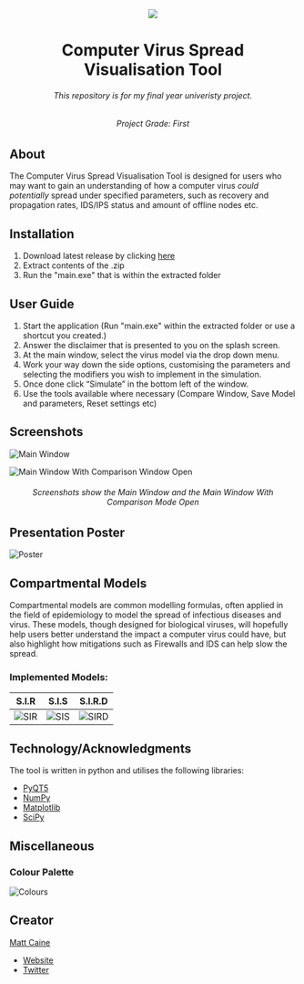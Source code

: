 <p align="center">
  <img src="https://user-images.githubusercontent.com/29525942/159131458-ddc18a9a-9328-4be5-8efe-3ed471da8f53.png"/>
</p>

<h1 align="center">Computer Virus Spread Visualisation Tool</h1>
<h6 align="center">This repository is for my final year univeristy project.</h6>
<h6 align="center">Project Grade: First </h6>

## About
The Computer Virus Spread Visualisation Tool is designed for users who may want to gain an understanding of how a computer virus *could potentially* spread under specified parameters, such as recovery and propagation rates, IDS/IPS status and amount of offline nodes etc.
## Installation
1. Download latest release by clicking [here](https://github.com/Matt-Caine/VirusSpread/releases/download/v0.1/Computer.Virus.Spread.Visualisation.Tool.zip)
2. Extract contents of the .zip
3. Run the "main.exe" that is within the extracted folder
## User Guide
1. Start the application (Run "main.exe" within the extracted folder or use a shortcut you created.)
2. Answer the disclaimer that is presented to you on the splash screen.
3. At the main window, select the virus model via the drop down menu.
4. Work your way down the side options, customising the parameters and selecting the modifiers you wish to implement in the simulation.
5. Once done click “Simulate” in the bottom left of the window.
6. Use the tools available where necessary (Compare Window, Save Model and parameters, Reset settings etc) 


## Screenshots
![Main Window](https://user-images.githubusercontent.com/29525942/165939092-a6325f4d-999b-4ba6-9774-a02ee487874b.png)

![Main Window With Comparison Window Open](https://user-images.githubusercontent.com/29525942/165939155-2e2a98f0-78d6-4f7e-89b5-473424d4f9ab.png)

<h6 align="center">Screenshots show the Main Window and the Main Window With Comparison Mode Open</h6>

## Presentation Poster
![Poster](https://user-images.githubusercontent.com/29525942/202776965-7615f73b-77ae-4c09-a68a-eea9e155e368.png)

## Compartmental Models
Compartmental models are common modelling formulas, often applied in the field of epidemiology to model the spread of infectious diseases and virus. These models, though designed for biological viruses, will hopefully help users better understand the impact a computer virus could have, but also highlight how mitigations such as Firewalls and IDS can help slow the spread. 

### Implemented Models:

| S.I.R  | S.I.S  | S.I.R.D  |
| :---:  | :---:  |   :---:  |
| ![SIR](https://user-images.githubusercontent.com/29525942/159133833-18550d4b-14c0-4462-982f-d1213677621f.png)  | ![SIS](https://user-images.githubusercontent.com/29525942/159133840-aec51437-be4f-4555-b09f-5d7e83e8504c.png)  | ![SIRD](https://user-images.githubusercontent.com/29525942/159133843-fd95ad7f-5760-4dc2-b4d0-6f3522518d6a.png)  |
  
## Technology/Acknowledgments
The tool is written in python and utilises the following libraries:
- [PyQT5](https://pypi.org/project/PyQt5/)
- [NumPy](https://numpy.org/)
- [Matplotlib](https://matplotlib.org/)
- [SciPy](https://scipy.org/)

## Miscellaneous
### Colour Palette
![Colours](https://user-images.githubusercontent.com/29525942/161639343-1886b24c-5a7c-43fa-958c-eca680eb30ed.png)

## Creator

[Matt Caine](https://github.com/Matt-Caine)
- [Website](https://matt-caine.github.io/)
- [Twitter](https://twitter.com/MattCaine_)

